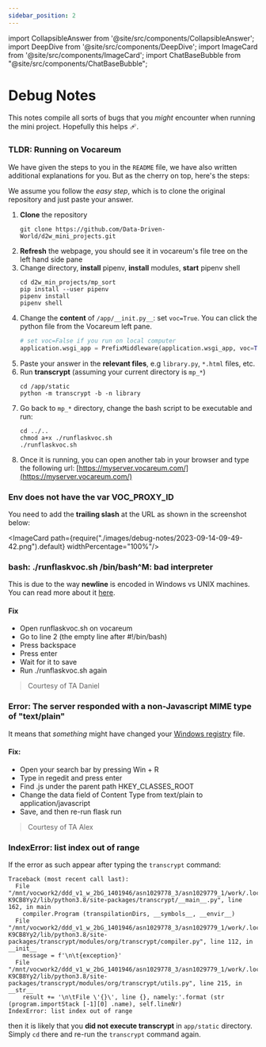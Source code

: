 ```yaml
---
sidebar_position: 2
---
```


import CollapsibleAnswer from '@site/src/components/CollapsibleAnswer';
import DeepDive from '@site/src/components/DeepDive';
import ImageCard from '@site/src/components/ImageCard';
import ChatBaseBubble from "@site/src/components/ChatBaseBubble";

# Debug Notes

<ChatBaseBubble/>

This notes compile all sorts of bugs that you _might_ encounter when running the mini project. Hopefully this helps 🩹.

### TLDR: Running on Vocareum

We have given the steps to you in the `README` file, we have also written additional explanations for you. But as the cherry on top, here's the steps:

We assume you follow the _easy step_, which is to clone the original repository and just paste your answer.

1. **Clone** the repository
   ```shell
   git clone https://github.com/Data-Driven-World/d2w_mini_projects.git
   ```
2. **Refresh** the webpage, you should see it in vocareum's file tree on the left hand side pane
3. Change directory, **install** pipenv, **install** modules, **start** pipenv shell
   ```shell
   cd d2w_min_projects/mp_sort
   pip install --user pipenv
   pipenv install
   pipenv shell
   ```
4. Change the **content** of `/app/__init.py__`: set `voc=True`. You can click the python file from the Vocareum left pane.
   ```python
   # set voc=False if you run on local computer
   application.wsgi_app = PrefixMiddleware(application.wsgi_app, voc=True)
   ```
5. Paste your answer in the **relevant files**, e.g `library.py`, `*.html` files, etc.
6. Run **transcrypt** (assuming your current directory is `mp_*`)
   ```shell
   cd /app/static
   python -m transcrypt -b -n library
   ```
7. Go back to `mp_*` directory, change the bash script to be executable and run:
   ```shell
   cd ../..
   chmod a+x ./runflaskvoc.sh
   ./runflaskvoc.sh
   ```
8. Once it is running, you can open another tab in your browser and type the following url: [https://myserver.vocareum.com/](https://myserver.vocareum.com/)

### Env does not have the var VOC_PROXY_ID

You need to add the **trailing slash** at the URL as shown in the screenshot below:

<ImageCard path={require("./images/debug-notes/2023-09-14-09-49-42.png").default} widthPercentage="100%"/>

### bash: ./runflaskvoc.sh /bin/bash^M: bad interpreter

This is due to the way **newline** is encoded in Windows vs UNIX machines. You can read more about it [here](https://support.nesi.org.nz/hc/en-gb/articles/218032857-Converting-from-Windows-style-to-UNIX-style-line-endings).

#### Fix

- Open runflaskvoc.sh on vocareum
- Go to line 2 (the empty line after #!/bin/bash)
- Press backspace
- Press enter
- Wait for it to save
- Run ./runflaskvoc.sh again

> Courtesy of TA Daniel

### Error: The server responded with a non-Javascript MIME type of "text/plain"

It means that _something_ might have changed your [Windows registry](https://support.microsoft.com/en-us/windows/how-to-open-registry-editor-in-windows-10-deab38e6-91d6-e0aa-4b7c-8878d9e07b11) file.

#### Fix:

- Open your search bar by pressing Win + R
- Type in regedit and press enter
- Find .js under the parent path HKEY_CLASSES_ROOT
- Change the data field of Content Type from text/plain to application/javascript
- Save, and then re-run flask run

> Courtesy of TA Alex

### IndexError: list index out of range

If the error as such appear after typing the `transcrypt` command:

```shell
Traceback (most recent call last):
  File "/mnt/vocwork2/ddd_v1_w_2bG_1401946/asn1029778_3/asn1029779_1/work/.local/share/virtualenvs/mp_sort-K9CB8Yy2/lib/python3.8/site-packages/transcrypt/__main__.py", line 162, in main
    compiler.Program (transpilationDirs, __symbols__, __envir__)
  File "/mnt/vocwork2/ddd_v1_w_2bG_1401946/asn1029778_3/asn1029779_1/work/.local/share/virtualenvs/mp_sort-K9CB8Yy2/lib/python3.8/site-packages/transcrypt/modules/org/transcrypt/compiler.py", line 112, in __init__
    message = f'\n\t{exception}'
  File "/mnt/vocwork2/ddd_v1_w_2bG_1401946/asn1029778_3/asn1029779_1/work/.local/share/virtualenvs/mp_sort-K9CB8Yy2/lib/python3.8/site-packages/transcrypt/modules/org/transcrypt/utils.py", line 215, in __str__
    result += '\n\tFile \'{}\', line {}, namely:'.format (str (program.importStack [-1][0] .name), self.lineNr)
IndexError: list index out of range
```

then it is likely that you **did not execute transcrypt** in `app/static` directory. Simply `cd` there and re-run the `transcrypt` command again.
